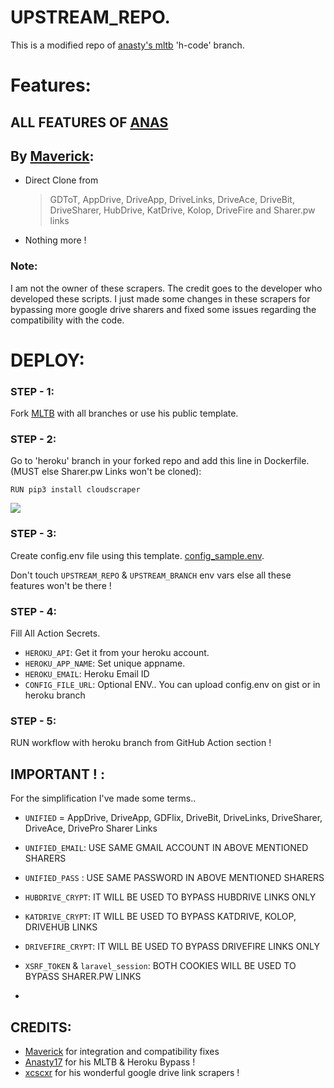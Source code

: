 #  UPSTREAM_REPO.

This is a modified repo of [anasty's mltb](https://github.com/anasty17/mirror-leech-telegram-bot/tree/h-code) 'h-code' branch.

# Features:

## ALL FEATURES OF [ANAS](https://github.com/anasty17/mirror-leech-telegram-bot)

## By [Maverick](https://telegram.dog/Maverick9099):
- Direct Clone from 
  > GDToT, AppDrive, DriveApp, DriveLinks, DriveAce, DriveBit, DriveSharer, HubDrive, KatDrive, Kolop, DriveFire and Sharer.pw links
- Nothing more !

### Note:
I am not the owner of these scrapers. The credit goes to the developer who developed these scripts.
I just made some changes in these scrapers for bypassing more google drive sharers and fixed some issues regarding the compatibility with the code.

# DEPLOY:

### STEP - 1:
Fork [MLTB](https://github.com/anasty17/mirror-leech-telegram-bot) with all branches or use his public template.

### STEP - 2:
Go to 'heroku' branch in your forked repo and add this line in Dockerfile. (MUST else Sharer.pw Links won't be cloned):
```
RUN pip3 install cloudscraper
```
<p><img src="https://telegra.ph/file/dd60c2c30ad81a241e44b.png"/></p>

### STEP - 3:
Create config.env file using this template. [config_sample.env](https://raw.githubusercontent.com/majnurangeela/For-Upstream-Mltb/master/bot/modules/config_sample.env).

Don't touch `UPSTREAM_REPO` & `UPSTREAM_BRANCH` env vars else all these features won't be there !

### STEP - 4:
Fill All Action Secrets.

- `HEROKU_API`: Get it from your heroku account.
- `HEROKU_APP_NAME`: Set unique appname.
- `HEROKU_EMAIL`: Heroku Email ID
- `CONFIG_FILE_URL`: Optional ENV.. You can upload config.env on gist or in heroku branch

### STEP - 5:
RUN workflow with heroku branch from GitHub Action section !

## IMPORTANT ! :

For the simplification I've made some terms..

- `UNIFIED` = AppDrive, DriveApp, GDFlix, DriveBit, DriveLinks, DriveSharer, DriveAce, DrivePro Sharer Links
- `UNIFIED_EMAIL`: USE SAME GMAIL ACCOUNT IN ABOVE MENTIONED SHARERS
- `UNIFIED_PASS` : USE SAME PASSWORD IN ABOVE MENTIONED SHARERS

- `HUBDRIVE_CRYPT`: IT WILL BE USED TO BYPASS HUBDRIVE LINKS ONLY
- `KATDRIVE_CRYPT`: IT WILL BE USED TO BYPASS KATDRIVE, KOLOP, DRIVEHUB LINKS
- `DRIVEFIRE_CRYPT`: IT WILL BE USED TO BYPASS DRIVEFIRE LINKS ONLY

- `XSRF_TOKEN` & `laravel_session`: BOTH COOKIES WILL BE USED TO BYPASS SHARER.PW LINKS
- 
## CREDITS:
- [Maverick](https://github.com/majnurangeela) for integration and compatibility fixes
- [Anasty17](https://github.com/anasty17/mirror-leech-telegram-bot) for his MLTB & Heroku Bypass !
- [xcscxr](https://github.com/xcscxr) for his wonderful google drive link scrapers !
